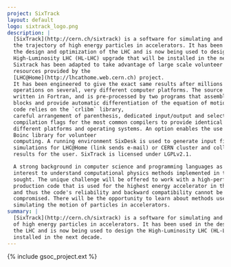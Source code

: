 ```yaml
---
project: SixTrack
layout: default
logo: sixtrack_logo.png
description: |
  [SixTrack](http://cern.ch/sixtrack) is a software for simulating and analysing
  the trajectory of high energy particles in accelerators. It has been used in
  the design and optimization of the LHC and is now being used to design the
  High-Luminosity LHC (HL-LHC) upgrade that will be installed in the next decade.
  Sixtrack has been adapted to take advantage of large scale volunteer computing
  resources provided by the
  [LHC@Home](http://lhcathome.web.cern.ch) project.
  It has been engineered to give the exact same results after millions of
  operations on several, very different computer platforms. The source code is
  written in Fortran, and is pre-processed by two programs that assemble the code
  blocks and provide automatic differentiation of the equation of motions. The
  code relies on the `crlibm` library,
  careful arrangement of parenthesis, dedicated input/output and selected
  compilation flags for the most common compilers to provide identical results on
  different platforms and operating systems. An option enables the use of the
  Boinc library for volunteer
  computing. A running environment SixDesk is used to generate input files, split
  simulations for LHC@Home (link sends e-mail) or CERN cluster and collect the
  results for the user. SixTrack is licensed under LGPLv2.1.

  A strong background in computer science and programming languages as well the
  interest to understand computational physics methods implemented in the code are
  sought. The unique challenge will be offered to work with a high-performance
  production code that is used for the highest energy accelerator in the world -
  and thus the code's reliability and backward compatibility cannot be
  compromised. There will be the opportunity to learn about methods used in
  simulating the motion of particles in accelerators.
summary: |
  [SixTrack](http://cern.ch/sixtrack) is a software for simulating and analysing the trajectory
  of high energy particles in accelerators. It has been used in the design and optimization of
  the LHC and is now being used to design the High-Luminosity LHC (HL-LHC) upgrade that will be
  installed in the next decade.
---
```


{% include gsoc_project.ext %}
